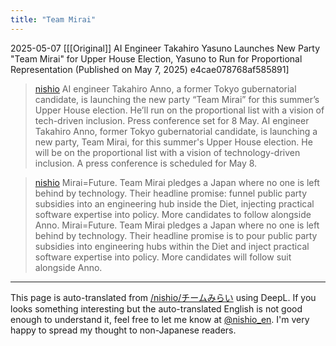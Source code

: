 ```yaml
---
title: "Team Mirai"
---
```





2025-05-07
[[[Original]] AI Engineer Takahiro Yasuno Launches New Party "Team Mirai" for Upper House Election, Yasuno to Run for Proportional Representation (Published on May 7, 2025) e4cae078768af585891]

> [nishio](https://x.com/nishio/status/1919947239188733988) AI engineer Takahiro Anno, a former Tokyo gubernatorial candidate, is launching the new party “Team Mirai” for this summer’s Upper House election. He’ll run on the proportional list with a vision of tech-driven inclusion. Press conference set for 8 May.
>  AI engineer Takahiro Anno, former Tokyo gubernatorial candidate, is launching a new party, Team Mirai, for this summer's Upper House election. He will be on the proportional list with a vision of technology-driven inclusion. A press conference is scheduled for May 8.

> [nishio](https://x.com/nishio/status/1919948704691454219) Mirai=Future. Team Mirai pledges a Japan where no one is left behind by technology. Their headline promise: funnel public party subsidies into an engineering hub inside the Diet, injecting practical software expertise into policy. More candidates to follow alongside Anno.
>  Mirai=Future. Team Mirai pledges a Japan where no one is left behind by technology. Their headline promise is to pour public party subsidies into engineering hubs within the Diet and inject practical software expertise into policy. More candidates will follow suit alongside Anno.

---
This page is auto-translated from [/nishio/チームみらい](https://scrapbox.io/nishio/チームみらい) using DeepL. If you looks something interesting but the auto-translated English is not good enough to understand it, feel free to let me know at [@nishio_en](https://twitter.com/nishio_en). I'm very happy to spread my thought to non-Japanese readers.